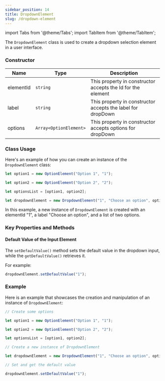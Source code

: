```yaml
---
sidebar_position: 14
title: DropdownElement
slug: /dropdown-element
---
```


import Tabs from '@theme/Tabs';
import TabItem from '@theme/TabItem';

The `DropdownElement` class is used to create a dropdown selection element in a user interface.

### Constructor

| Name | Type | Description | 
| ---- | ---- | ---- | 
| elementId | `string` | This property in constructor accepts the Id for the element | 
| label | `string` | This property in constructor accepts the label for dropDown | 
| options | `Array<OptionElement>` | This property in constructor accepts options for dropDown | 


### Class Usage

Here's an example of how you can create an instance of the `DropdownElement` class:

<Tabs>
<TabItem value="typescript" label="Typescript">

```typescript
let option1 = new OptionElement("Option 1", "1");

let option2 = new OptionElement("Option 2", "2");

let optionsList = [option1, option2];

let dropdownElement = new DropdownElement("1", "Choose an option", optionsList);
```

</TabItem>
</Tabs>

In this example, a new instance of `DropdownElement` is created with an elementId "1", a label "Choose an option", and a list of two options.

### Key Properties and Methods

#### Default Value of the Input Element

The `setDefaultValue()` method sets the default value in the dropdown input, while the `getDefaultValue()` retrieves it.

For example:

<Tabs>
<TabItem value="typescript" label="Typescript">

```typescript
dropdownElement.setDefaultValue("1");
```

</TabItem>
</Tabs>

### Example

Here is an example that showcases the creation and manipulation of an instance of `DropdownElement`:

<Tabs>
<TabItem value="typescript" label="Typescript">

```typescript
// Create some options

let option1 = new OptionElement("Option 1", "1");

let option2 = new OptionElement("Option 2", "2");

let optionsList = [option1, option2];

// Create a new instance of DropdownElement

let dropdownElement = new DropdownElement("1", "Choose an option", optionsList);

// Set and get the default value

dropdownElement.setDefaultValue("1");
```

</TabItem>
</Tabs>
